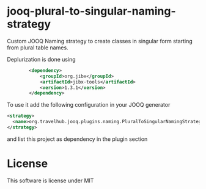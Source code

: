 # jooq-plural-to-singular-naming-strategy

Custom JOOQ Naming strategy to create classes in singular form starting from plural table names.

Deplurization is done using
```xml
        <dependency>
            <groupId>org.jibx</groupId>
            <artifactId>jibx-tools</artifactId>
            <version>1.3.1</version>
        </dependency>
```
        
To use it add the following configuration in your JOOQ generator 
```xml
<strategy>
  <name>org.travelhub.jooq.plugins.naming.PluralToSingularNamingStrategy</name>
</strategy>
```

and list this project as dependency in the plugin section

# License 

This software is license under MIT 
